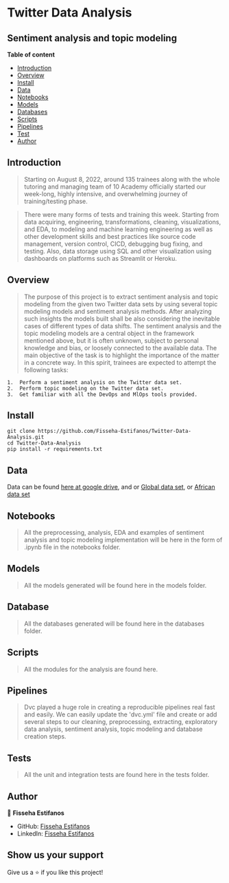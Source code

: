 # Twitter Data Analysis
## Sentiment analysis and topic modeling

**Table of content**

- [Introduction](#introduction)
- [Overview](#overview)
- [Install](#install)
- [Data](#data)
- [Notebooks](#notebooks)
- [Models](#models)
- [Databases](#database)
- [Scripts](#scripts)
- [Pipelines](#pipelines)
- [Test](#test)
- [Author](#author)

## Introduction

> Starting on August 8, 2022, around 135 trainees along with the whole tutoring and managing team of 10 Academy officially started our week-long, highly intensive, and overwhelming journey of training/testing phase. 

> There were many forms of tests and training this week. Starting from data acquiring, engineering, transformations, cleaning, visualizations, and EDA, to modeling and machine learning engineering as well as other development skills and best practices like source code management, version control, CICD, debugging bug fixing, and testing. Also, data storage using SQL and other visualization using dashboards on platforms such as Streamlit or Heroku.


## Overview

> The purpose of this project is to extract sentiment analysis and topic modeling from the given two Twitter data sets by using several topic modeling models and sentiment analysis methods. After analyzing such insights the models built shall be also considering the inevitable cases of different types of data shifts. The sentiment analysis and the topic modeling models are a central object in the framework mentioned above, but it is often unknown, subject to personal knowledge and bias, or loosely connected to the available data. The main objective of the task is to highlight the importance of the matter in a concrete way. In this spirit, trainees are expected to attempt the following tasks:

    1.  Perform a sentiment analysis on the Twitter data set.
    2.  Perform topic modeling on the Twitter data set.
    3.  Get familiar with all the DevOps and MlOps tools provided.


## Install

```
git clone https://github.com/Fisseha-Estifanos/Twitter-Data-Analysis.git
cd Twitter-Data-Analysis
pip install -r requirements.txt
```

## Data

Data can be found [here at google drive](https://drive.google.com/drive/folders/19G8dmehf9vU0u6VTKGV-yWsQOn3IvPsd), and or [Global data set](https://drive.google.com/file/d/1sfx50_tQ6jyBENo0L7hM3WL-11RhWqEB/view?usp=sharing), or [African data set](https://drive.google.com/file/d/1219EjMcjCD4yLqTbBUauOE0-95dqhz4Q/view?usp=sharing)

## Notebooks

> All the preprocessing, analysis, EDA and examples of sentiment analysis and topic modeling implementation will be here in the form of .ipynb file in the notebooks folder.

## Models
> All the models generated will be found here in the models folder.

## Database
> All the databases generated will be found here in the databases folder.

## Scripts
> All the modules for the analysis are found here.

## Pipelines
> Dvc played a huge role in creating a reproducible pipelines real fast and easily. We can easily update the 'dvc.yml' file and create or add several steps to our cleaning, preprocessing, extracting, exploratory data analysis, sentiment analysis, topic modeling and database creation steps.

## Tests

> All the unit and integration tests are found here in the tests folder.

## Author

👤 **Fisseha Estifanos**

- GitHub: [Fisseha Estifanos](https://github.com/fisseha-estifanos)
- LinkedIn: [Fisseha Estifanos](https://www.linkedin.com/in/fisseha-estifanos-109ba6199/)

## Show us your support

Give us a ⭐ if you like this project!